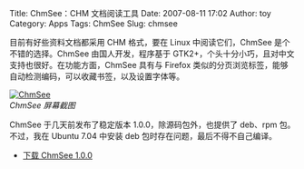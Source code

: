 Title: ChmSee：CHM 文档阅读工具
Date: 2007-08-11 17:02
Author: toy
Category: Apps
Tags: ChmSee
Slug: chmsee

目前有好些资料文档都采用 CHM 格式，要在 Linux 中阅读它们，ChmSee
是个不错的选择。ChmSee 由国人开发，程序基于
GTK2+，个头十分小巧，且对中文支持也很好。在功能方面，ChmSee 具有与
Firefox
类似的分页浏览标签，能够自动检测编码，可以收藏书签，以及设置字体等。

[![ChmSee](http://i.linuxtoy.org/i/2007/08/chmsee_s.png)](http://i.linuxtoy.org/i/2007/08/chmsee.png)  
*ChmSee 屏幕截图*

ChmSee 于几天前发布了稳定版本 1.0.0，除源码包外，也提供了 deb、rpm
包。不过，我在 Ubuntu 7.04 中安装 deb 包时存在问题，最后不得不自己编译。

- [下载 ChmSee 1.0.0](http://chmsee.gro.clinux.org/)
